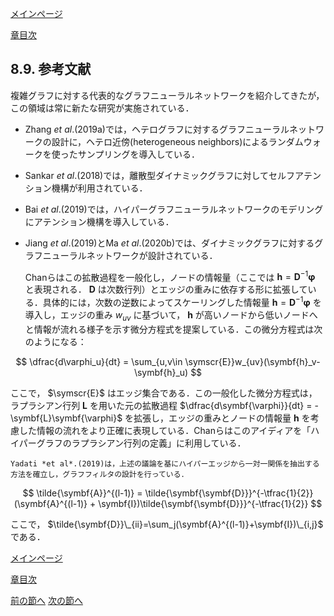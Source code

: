 [メインページ](../../index.markdown)

[章目次](./chap8.md)
## 8.9. 参考文献

複雑グラフに対する代表的なグラフニューラルネットワークを紹介してきたが，この領域は常に新たな研究が実施されている．

-   Zhang *et al*.(2019a)では，ヘテログラフに対するグラフニューラルネットワークの設計に，ヘテロ近傍(heterogeneous neighbors)によるランダムウォークを使ったサンプリングを導入している．

-   Sankar *et al*.(2018)では，離散型ダイナミックグラフに対してセルフアテンション機構が利用されている．

-   Bai *et al*.(2019)では，ハイパーグラフニューラルネットワークのモデリングにアテンション機構を導入している．

-   Jiang *et al*.(2019)とMa *et al*.(2020b)では、ダイナミックグラフに対するグラフニューラルネットワークが設計されている．


    Chanらはこの拡散過程を一般化し，ノードの情報量（ここでは $\symbf{h}=\symbf{D}^{-1}\symbf{\varphi}$ と表現される． $\symbf{D}$ は次数行列）とエッジの重みに依存する形に拡張している．具体的には，次数の逆数によってスケーリングした情報量 $\symbf{h}=\symbf{D}^{-1}\symbf{\varphi}$ を導入し，エッジの重み $w_{uv}$ に基づいて， $\symbf{h}$ が高いノードから低いノードへと情報が流れる様子を示す微分方程式を提案している．この微分方程式は次のようになる： 

$$
 \dfrac{d\varphi_u}{dt} = \sum_{u,v\in \symscr{E}}w_{uv}(\symbf{h}_v-\symbf{h}_u) $$


 ここで， $\symscr{E}$ はエッジ集合である．この一般化した微分方程式は，ラプラシアン行列 $\symbf{L}$ を用いた元の拡散過程 $\dfrac{d\symbf{\varphi}}{dt} = -\symbf{L}\symbf{\varphi}$ を拡張し，エッジの重みとノードの情報量 $\symbf{h}$ を考慮した情報の流れをより正確に表現している．Chanらはこのアイディアを「ハイパーグラフのラプラシアン行列の定義」に利用している．

    Yadati *et al*.(2019)は，上述の議論を基にハイパーエッジから一対一関係を抽出する方法を確立し，グラフフィルタの設計を行っている．




$$
 \tilde{\symbf{A}}^{(l-1)} = \tilde{\symbf{\symbf{D}}}^{-\tfrac{1}{2}}(\symbf{A}^{(l-1)} + \symbf{I})\tilde{\symbf{\symbf{D}}}^{-\tfrac{1}{2}} $$


 ここで， $\tilde{\symbf{D}}\_{ii}=\sum_j(\symbf{A}^{(l-1)}+\symbf{I})\_{i,j}$ である．

[メインページ](../../index.markdown)

[章目次](./chap8.md)

[前の節へ](./subsection_08.md) [次の節へ](./subsection_10.md)

[^1]: 進んだ訳注：Chan *et al*.(2018)では，グラフ上での拡散過程（ランダムウォーク）とラプラシアン行列の関係性を調査している．そこでは，各ノードで定義される量を $\symbf{\varphi}$ としたとき，微分方程式 $d\symbf{\varphi}/dt = -\symbf{L}\symbf{\varphi}$  は「ラプラシアン行列 $\symbf{L}$ を通じて，ノードの情報がグラフ上の各ノード間にどのように拡散するか」を表現するものであると述べている．
[^2]: 訳注：第5章で扱ったように，renormalization trickによる変換を行っている： 

